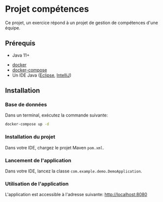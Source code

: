 # Projet compétences
Ce projet, un exercice répond à un projet de gestion de compétences d'une équipe.
## Prérequis
- Java 11+
* [docker](https://www.docker.com/products/docker-desktop)
* [docker-compose](https://docs.docker.com/compose/install/)
* Un IDE Java ([Eclipse](https://www.eclipse.org/downloads/), [IntelliJ](https://www.jetbrains.com/fr-fr/idea/))
## Installation
### Base de données
Dans un terminal, exécutez la commande suivante:

```bash
docker-compose up -d
``` 

### Installation du projet

Dans votre IDE, chargez le projet Maven `pom.xml`.


### Lancement de l'application

Dans votre IDE, lancez la classe `com.example.demo.DemoApplication`.

### Utilisation de l'application

L'application est accessible à l'adresse suivante: [http://localhost:8080](http://localhost:8080)
